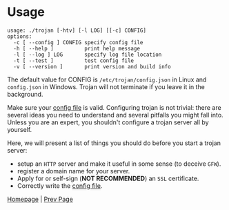 # Usage

```
usage: ./trojan [-htv] [-l LOG] [[-c] CONFIG]
options:
  -c [ --config ] CONFIG specify config file
  -h [ --help ]          print help message
  -l [ --log ] LOG       specify log file location
  -t [ --test ]          test config file
  -v [ --version ]       print version and build info
```

The default value for CONFIG is `/etc/trojan/config.json` in Linux and `config.json` in Windows. Trojan will not terminate if you leave it in the background.

Make sure your [config file](config) is valid. Configuring trojan is not trivial: there are several ideas you need to understand and several pitfalls you might fall into. Unless you are an expert, you shouldn't configure a trojan server all by yourself.

Here, we will present a list of things you should do before you start a trojan server:

- setup an `HTTP` server and make it useful in some sense (to deceive `GFW`).
- register a domain name for your server.
- Apply for or self-sign (**NOT RECOMMENDED**) an `SSL` certificate.
- Correctly write the [config file](config).

[Homepage](.) | [Prev Page](build)
